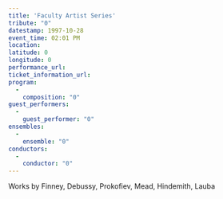 ```yaml
---
title: 'Faculty Artist Series'
tribute: "0"
datestamp: 1997-10-28
event_time: 02:01 PM
location: 
latitude: 0
longitude: 0
performance_url: 
ticket_information_url: 
program: 
  -
    composition: "0"
guest_performers: 
  -
    guest_performer: "0"
ensembles: 
  -
    ensemble: "0"
conductors: 
  -
    conductor: "0"
---
```

Works by Finney, Debussy, Prokofiev, Mead, Hindemith, Lauba